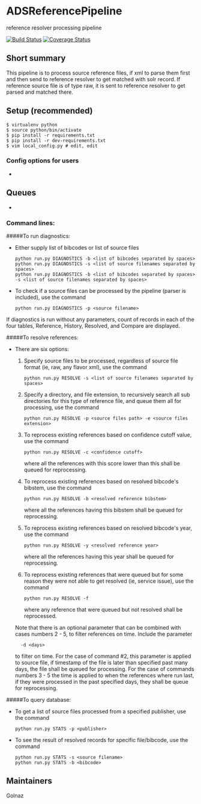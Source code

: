 # ADSReferencePipeline
reference resolver processing pipeline

[![Build Status](https://travis-ci.org/adsabs/ADSReferencePipeline.svg)](https://travis-ci.org/adsabs/ADSReferencePipeline)
[![Coverage Status](https://coveralls.io/repos/adsabs/ADSReferencePipeline/badge.svg)](https://coveralls.io/r/adsabs/ADSReferencePipeline)


## Short summary

This pipeline is to process source reference files, if xml to parse them first and then send to reference resolver to get matched with solr record. If reference source file is of type raw, it is sent to reference resolver to get parsed and matched there.


## Setup (recommended)

    $ virtualenv python
    $ source python/bin/activate
    $ pip install -r requirements.txt
    $ pip install -r dev-requirements.txt
    $ vim local_config.py # edit, edit


### Config options for users
* 


## Queues
* 


### Command lines:

#####To run diagnostics:
* Either supply list of bibcodes or list of source files
    ```
    python run.py DIAGNOSTICS -b <list of bibcodes separated by spaces>
    python run.py DIAGNOSTICS -s <list of source filenames separated by spaces>
    python run.py DIAGNOSTICS -b <list of bibcodes separated by spaces> -s <list of source filenames separated by spaces>
    ```

* To check if a source files can be processed by the pipeline (parser is included), use the command
    ```
    python run.py DIAGNOSTICS -p <source filename>
    ```
    
If diagnostics is run without any parameters, count of records in each of the four tables, Reference, History, Resolved, and Compare are displayed.

#####To resolve references:

* There are six options:

    1. Specify source files to be processed, regardless of source file format (ie, raw, any flavor xml), use the command
        ```
        python run.py RESOLVE -s <list of source filenames separated by spaces>
        ```

    2. Specify a directory, and file extension, to recursively search all sub directories for this type of reference file, and queue them all for processing, use the command
        ```
        python run.py RESOLVE -p <source files path> -e <source files extension>
        ```

    3. To reprocess existing references based on confidence cutoff value, use the command
        ```
        python run.py RESOLVE -c <confidence cutoff>
        ```
        where all the references with this score lower than this shall be queued for reprocessing.
        
    4. To reprocess existing references based on resolved bibcode's bibstem, use the command
        ```
        python run.py RESOLVE -b <resolved reference bibstem>
        ```
        where all the references having this bibstem shall be queued for reprocessing.

    5. To reprocess existing references based on resolved bibcode's year, use the command
        ```
        python run.py RESOLVE -y <resolved reference year>
        ```
        where all the references having this year shall be queued for reprocessing.
        
    6. To reprocess existing references that were queued but for some reason they were not able to get resolved (ie, service issue), use the command
        ```
        python run.py RESOLVE -f
        ```
        where any reference that were queued but not resolved shall be reprocessed.

    Note that there is an optional parameter that can be combined with cases numbers 2 - 5, to filter references on time. Include the parameter
    
        -d <days>
    to filter on time. For the case of command #2, this parameter is applied to source file, if timestamp of the file is later than specified past many days, the file shall be queued for processing. For the case of commands numbers 3 - 5 the time is applied to when the references where run last, if they were processed in the past specified days, they shall be queue for reprocessing. 

#####To query database:

* To get a list of source files processed from a specified publisher, use the command 
    ```
    python run.py STATS -p <publisher>
    ```

* To see the result of resolved records for specific file/bibcode, use the command
    ```
    python run.py STATS -s <source filename>
    python run.py STATS -b <bibcode>
    ```


## Maintainers

Golnaz
